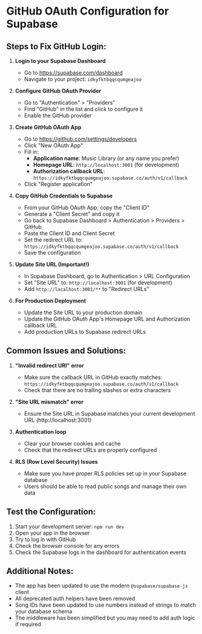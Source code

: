 # GitHub OAuth Configuration for Supabase

## Steps to Fix GitHub Login:

1. **Login to your Supabase Dashboard**
   - Go to https://supabase.com/dashboard
   - Navigate to your project: `idkyfktbqqcqumgeajoo`

2. **Configure GitHub OAuth Provider**
   - Go to "Authentication" > "Providers"
   - Find "GitHub" in the list and click to configure it
   - Enable the GitHub provider

3. **Create GitHub OAuth App**
   - Go to https://github.com/settings/developers
   - Click "New OAuth App" 
   - Fill in:
     - **Application name**: Music Library (or any name you prefer)
     - **Homepage URL**: `http://localhost:3001` (for development)
     - **Authorization callback URL**: `https://idkyfktbqqcqumgeajoo.supabase.co/auth/v1/callback`
   - Click "Register application"

4. **Copy GitHub Credentials to Supabase**
   - From your GitHub OAuth App, copy the "Client ID"
   - Generate a "Client Secret" and copy it
   - Go back to Supabase Dashboard > Authentication > Providers > GitHub
   - Paste the Client ID and Client Secret
   - Set the redirect URL to: `https://idkyfktbqqcqumgeajoo.supabase.co/auth/v1/callback`
   - Save the configuration

5. **Update Site URL (Important!)**
   - In Supabase Dashboard, go to Authentication > URL Configuration
   - Set "Site URL" to: `http://localhost:3001` (for development)
   - Add `http://localhost:3001/**` to "Redirect URLs"

6. **For Production Deployment**
   - Update the Site URL to your production domain
   - Update the GitHub OAuth App's Homepage URL and Authorization callback URL
   - Add production URLs to Supabase redirect URLs

## Common Issues and Solutions:

1. **"Invalid redirect URI" error**
   - Make sure the callback URL in GitHub exactly matches: `https://idkyfktbqqcqumgeajoo.supabase.co/auth/v1/callback`
   - Check that there are no trailing slashes or extra characters

2. **"Site URL mismatch" error**
   - Ensure the Site URL in Supabase matches your current development URL (http://localhost:3001)

3. **Authentication loop**
   - Clear your browser cookies and cache
   - Check that the redirect URLs are properly configured

4. **RLS (Row Level Security) Issues**
   - Make sure you have proper RLS policies set up in your Supabase database
   - Users should be able to read public songs and manage their own data

## Test the Configuration:

1. Start your development server: `npm run dev`
2. Open your app in the browser
3. Try to log in with GitHub
4. Check the browser console for any errors
5. Check the Supabase logs in the dashboard for authentication events

## Additional Notes:

- The app has been updated to use the modern `@supabase/supabase-js` client
- All deprecated auth helpers have been removed
- Song IDs have been updated to use numbers instead of strings to match your database schema
- The middleware has been simplified but you may need to add auth logic if required

